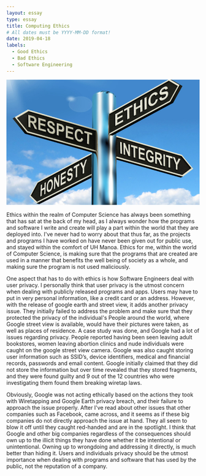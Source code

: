```yaml
---
layout: essay
type: essay
title: Computing Ethics
# All dates must be YYYY-MM-DD format!
date: 2019-04-18
labels:
  - Good Ethics
  - Bad Ethics
  - Software Engineering
---
```


<img class="ui medium right floated rounded image" src="/images/k.jpg">

Ethics within the realm of Computer Science has always been something that has sat at the back of my head, as I always wonder how the programs and software I write and create will play a part within the world that they are deployed into.  I've never had to worry about that thus far, as the projects and programs I have worked on have never been given out for public use, and stayed within the comfort of UH Manoa.  Ethics for me, within the world of Computer Science, is making sure that the programs that are created are used in a manner that benefits the well being of society as a whole, and making sure the program is not used maliciously.

One aspect that has to do with ethics is how Software Engineers deal with user privacy.  I personally think that user privacy is the utmost concern when dealing with publicly released programs and apps.  Users may have to put in very personal information, like a credit card or an address.  However, with the release of google earth and street view, it adds another privacy issue.  They initially failed to address the problem and make sure that they protected the privacy of the individual's People around the world, where Google street view is available, would have their pictures were taken, as well as places of residence.  A case study was done, and Google had a lot of issues regarding privacy.  People reported having been seen leaving adult bookstores, women leaving abortion clinics and nude individuals were caught on the google street view camera.  Google was also caught storing user information such as SSID’s, device identifiers, medical and financial records, passwords and email content.  Google initially claimed that they did not store the information but over time revealed that they stored fragments, and they were found guilty and 9 out of the 12 countries who were investigating them found them breaking wiretap laws.

Obviously, Google was not acting ethically based on the actions they took with Wiretapping and Google Earth privacy breach, and their failure to approach the issue properly.  After I've read about other issues that other companies such as Facebook, came across, and it seems as if these big companies do not directly approach the issue at hand.  They all seem to blow it off until they caught red-handed and are in the spotlight.  I think that Google and other big companies regardless of the consequences should own up to the illicit things they have done whether it be intentional or unintentional.  Owning up to wrongdoing and addressing it directly, is much better than hiding it.  Users and individuals privacy should be the utmost importance when dealing with programs and software that has used by the public, not the reputation of a company.
